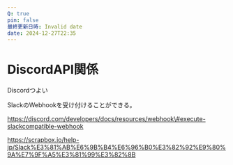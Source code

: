 ```yaml
---
Q: true
pin: false
最終更新日時: Invalid date
date: 2024-12-27T22:35
---
```

# DiscordAPI関係

Discordつよい

SlackのWebhookを受け付けることができる。

https://discord.com/developers/docs/resources/webhook\#execute-slackcompatible-webhook

https://scrapbox.io/help-jp/Slack%E3%81%AB%E6%9B%B4%E6%96%B0%E3%82%92%E9%80%9A%E7%9F%A5%E3%81%99%E3%82%8B